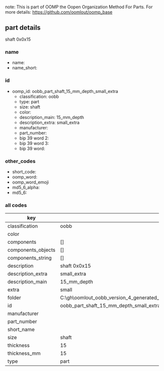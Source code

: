 #   

note: This is part of OOMP the Oopen Organization Method For Parts. For more details: https://github.com/oomlout/oomp_base

##  part details



shaft 0x0x15

### name
* name: 
* name_short: 
### id
* oomp_id: oobb_part_shaft_15_mm_depth_small_extra
  * classification: oobb
  * type: part
  * size: shaft
  * color: 
  * description_main: 15_mm_depth
  * description_extra: small_extra
  * manufacturer: 
  * part_number: 
  * bip 39 word 2: 
  * bip 39 word 3: 
  * bip 39 word: 

### other_codes
* short_code: 
* oomp_word: 
* oomp_word_emoji 
* md5_6_alpha: 
* md5_6: 









### all codes 
| key | value |  
| --- | --- |  
| classification | oobb |  
| color |  |  
| components | [] |  
| components_objects | [] |  
| components_string | [] |  
| description | shaft 0x0x15 |  
| description_extra | small_extra |  
| description_main | 15_mm_depth |  
| extra | small |  
| folder | C:\gh\oomlout_oobb_version_4_generated_parts\things\oobb_part_shaft_15_mm_depth_small_extra |  
| id | oobb_part_shaft_15_mm_depth_small_extra |  
| manufacturer |  |  
| part_number |  |  
| short_name |  |  
| size | shaft |  
| thickness | 15 |  
| thickness_mm | 15 |  
| type | part |  

